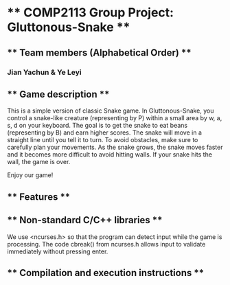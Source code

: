 # ** COMP2113 Group Project: Gluttonous-Snake **
## ** Team members (Alphabetical Order) **
### Jian Yachun & Ye Leyi
## ** Game description **
This is a simple version of classic Snake game. In Gluttonous-Snake, you control a snake-like creature (representing by P) within a small area by w, a, s, d on your keyboard. The goal is to get the snake to eat beans (representing by B) and earn higher scores. The snake will move in a straight line until you tell it to turn. To avoid obstacles, make sure to carefully plan your movements. 
As the snake grows, the snake moves faster and it becomes more difficult to avoid hitting walls. If your snake hits the wall, the game is over.

Enjoy our game!
## ** Features **



## ** Non-standard C/C++ libraries **
We use <ncurses.h> so that the program can detect input while the game is processing. The code cbreak() from ncurses.h allows input to validate immediately without pressing enter.


## ** Compilation and execution instructions **




